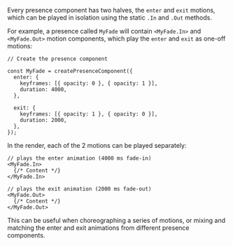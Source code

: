 Every presence component has two halves, the `enter` and `exit` motions, which can be played in isolation using the static `.In` and `.Out` methods.

For example, a presence called `MyFade` will contain `<MyFade.In>` and `<MyFade.Out>` motion components, which play the `enter` and `exit` as one-off motions:

```tsx
// Create the presence component

const MyFade = createPresenceComponent({
  enter: {
    keyframes: [{ opacity: 0 }, { opacity: 1 }],
    duration: 4000,
  },

  exit: {
    keyframes: [{ opacity: 1 }, { opacity: 0 }],
    duration: 2000,
  },
});
```

In the render, each of the 2 motions can be played separately:

```tsx
// plays the enter animation (4000 ms fade-in)
<MyFade.In>
  {/* Content */}
</MyFade.In>

// plays the exit animation (2000 ms fade-out)
<MyFade.Out>
  {/* Content */}
</MyFade.Out>
```

This can be useful when choreographing a series of motions, or mixing and matching the enter and exit animations from different presence components.
